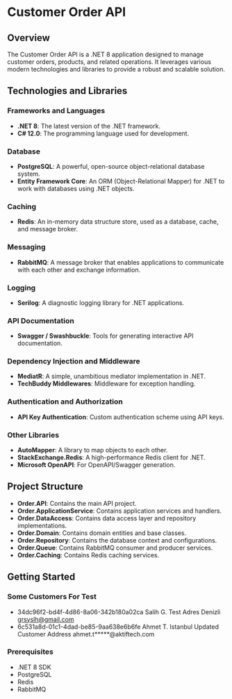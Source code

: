 # Customer Order API

## Overview
The Customer Order API is a .NET 8 application designed to manage customer orders, products, and related operations. It leverages various modern technologies and libraries to provide a robust and scalable solution.

## Technologies and Libraries

### Frameworks and Languages
- **.NET 8**: The latest version of the .NET framework.
- **C# 12.0**: The programming language used for development.

### Database
- **PostgreSQL**: A powerful, open-source object-relational database system.
- **Entity Framework Core**: An ORM (Object-Relational Mapper) for .NET to work with databases using .NET objects.

### Caching
- **Redis**: An in-memory data structure store, used as a database, cache, and message broker.

### Messaging
- **RabbitMQ**: A message broker that enables applications to communicate with each other and exchange information.

### Logging
- **Serilog**: A diagnostic logging library for .NET applications.

### API Documentation
- **Swagger / Swashbuckle**: Tools for generating interactive API documentation.

### Dependency Injection and Middleware
- **MediatR**: A simple, unambitious mediator implementation in .NET.
- **TechBuddy Middlewares**: Middleware for exception handling.

### Authentication and Authorization
- **API Key Authentication**: Custom authentication scheme using API keys.

### Other Libraries
- **AutoMapper**: A library to map objects to each other.
- **StackExchange.Redis**: A high-performance Redis client for .NET.
- **Microsoft OpenAPI**: For OpenAPI/Swagger generation.

## Project Structure
- **Order.API**: Contains the main API project.
- **Order.ApplicationService**: Contains application services and handlers.
- **Order.DataAccess**: Contains data access layer and repository implementations.
- **Order.Domain**: Contains domain entities and base classes.
- **Order.Repository**: Contains the database context and configurations.
- **Order.Queue**: Contains RabbitMQ consumer and producer services.
- **Order.Caching**: Contains Redis caching services.

## Getting Started
### Some Customers For Test
- 34dc96f2-bd4f-4d86-8a06-342b180a02ca	Salih G.	Test Adres Denizli	grsyslh@gmail.com
- 6c531a8d-01c1-4dad-be85-9aa638e6b6fe	Ahmet T.	Istanbul Updated Customer Address	ahmet.t*****@aktiftech.com	

### Prerequisites
- .NET 8 SDK
- PostgreSQL
- Redis
- RabbitMQ
    
